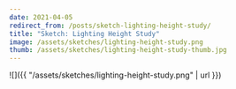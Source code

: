 ```yaml
---
date: 2021-04-05
redirect_from: /posts/sketch-lighting-height-study/
title: "Sketch: Lighting Height Study"
image: /assets/sketches/lighting-height-study.png
thumb: /assets/sketches/lighting-height-study-thumb.jpg
---
```


![]({{ "/assets/sketches/lighting-height-study.png" | url }})
